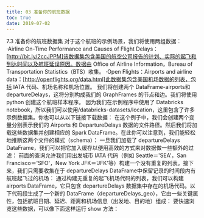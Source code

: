 ```yaml
---
title: 03 准备你的航班数据
toc: true
date: 2019-07-02
---
```

7.3 准备你的航班数据集
对于这个航班的示例场景，我们将使用两组数据：
·Airline On-Time Performance and Causes of Flight Delays：[http://bit.ly/2ccJPPM]该数据集包含美国的航空公司报告的计划、实际的起飞和到达时间以及航班延误原因。数据由 Office of Airline Information，Bureau of Transportation Statistics（BTS）收集。
·Open Flights：Airports and airline data：[http://openflights.org/data.html]此数据集包含美国机场数据的列表，包括 IATA 代码、机场名称和机场位置。
我们将创建两个 DataFrame-airports和 departureDelays，这将分别构成我们的 GraphFrames 的节点和边。我们将使用 python 创建这个航班样本程序。
因为我们在示例程序中使用了 Databricks notebook，所以我们可以使用/databricks-datasets/location，这里包含了许多示例数据集。你也可以从以下链接下载数据：
在这个例子中，我们会创建两个变量分别表示我们的 Airports 和 DepartureDelays 数据的文件路径。然后我们将加载这些数据集并创建相应的 Spark DataFrame。在此你可以注意到，我们能轻松地推断这两个文件的模式（schema）：
一旦我们加载了 departureDelays DataFrame，我们可以把它加入缓存以便用高效的方式来对数据做一些额外的过滤：
前面的查询允许我们用出发城市 IATA 代码（例如 Seattle＝'SEA'，San Francisco＝'SFO'，New York JFK＝'JFK'等）构建一个没有重复的列表。接下来，我们只需要收集在于 departureDelays DataFrame中保留记录的时间段内有航班起飞过的机场：
通过构建无重复的起飞机场代码的列表，我们可以构建 airports DataFrame，它只包含 departureDelays 数据集中存在的机场代码。以下代码段生成了一个新的 DataFrame（departureDelays_geo），它由一些关键属性，包括航班日期、延迟、距离和机场信息（出发地、目的地）组成：
要快速浏览这些数据，可以像下面这样运行 show 方法：
